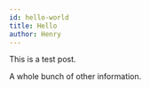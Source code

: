 ```yaml
---
id: hello-world
title: Hello
author: Henry
---
```


<!--truncate-->

This is a test post.

A whole bunch of other information.
